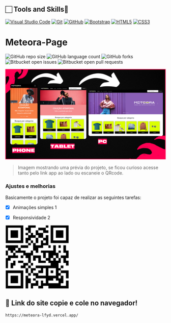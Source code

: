 

## 🏻 Tools and Skills🔗

[![Visual Studio Code](https://img.shields.io/badge/Visual%20Studio%20Code-007ACC.svg?style=for-the-badge&logo=Visual-Studio-Code&logoColor=white)](#)
[![Git](https://img.shields.io/badge/Git-F05032.svg?style=for-the-badge&logo=Git&logoColor=white)](#)
[![GitHub](https://img.shields.io/badge/GitHub-181717.svg?style=for-the-badge&logo=GitHub&logoColor=white)](#)
[![Bootstrap](https://img.shields.io/badge/Bootstrap-563D7C.svg?style=for-the-badge&logo=Bootstrap&logoColor=white)](https://getbootstrap.com/)
[![HTML5](https://img.shields.io/badge/HTML5-E34F26.svg?style=for-the-badge&logo=HTML5&logoColor=white)](#)
[![CSS3](https://img.shields.io/badge/CSS3-1572B6.svg?style=for-the-badge&logo=CSS3&logoColor=white)](#)


<p>

# Meteora-Page

![GitHub repo size](https://img.shields.io/github/repo-size/ALucas314/README-template?style=for-the-badge)
![GitHub language count](https://img.shields.io/github/languages/count/ALucas314/README-template?style=for-the-badge)
![GitHub forks](https://img.shields.io/github/forks/ALucas314/README-template?style=for-the-badge)
![Bitbucket open issues](https://img.shields.io/bitbucket/issues/ALucas314/README-template?style=for-the-badge)
![Bitbucket open pull requests](https://img.shields.io/bitbucket/pr-raw/ALucas314/README-template?style=for-the-badge)

<img src="assets/img.png" alt="Exemplo imagem">

> Imagem mostrando uma prévia do projeto, se ficou curioso acesse tanto pelo link app ao lado ou escaneie o QRcode.

### Ajustes e melhorias

Basicamente o projeto foi capaz de realizar as seguintes tarefas:

- [x] Animações simples 1
- [x] Responsividade 2

      
<img src="assets/QRcode.png" alt="css3" width="200" height="200"/>

## 🚀 Link do site copie e cole no navegador!

```
https://meteora-lfyd.vercel.app/
```
